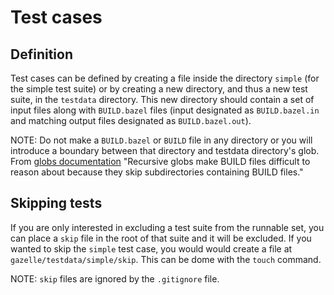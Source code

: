 # Test cases

## Definition

Test cases can be defined by creating a file inside the directory `simple` (for
the simple test suite) or by creating a new directory, and thus a new test
suite, in the `testdata` directory. This new directory should contain a set of
input files along with `BUILD.bazel` files (input designated as
`BUILD.bazel.in` and matching output files designated as `BUILD.bazel.out`).

NOTE: Do not make a `BUILD.bazel` or `BUILD` file in any directory or you will
introduce a boundary between that directory and testdata directory's glob. From
[globs
documentation](https://docs.bazel.build/versions/master/skylark/build-style.html#globs)
"Recursive globs make BUILD files difficult to reason about because they skip
subdirectories containing BUILD files."

## Skipping tests

If you are only interested in excluding a test suite from the runnable set, you
can place a `skip` file in the root of that suite and it will be excluded. If
you wanted to skip the `simple` test case, you would would create a file at
`gazelle/testdata/simple/skip`. This can be dome with the `touch` command.

NOTE: `skip` files are ignored by the `.gitignore` file.
